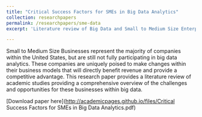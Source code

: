 ```yaml
---
title: "Critical Success Factors for SMEs in Big Data Analytics"
collection: researchpapers
permalink: /researchpapers/sme-data
excerpt: 'Literature review of Big Data and Small to Medium Size Enterprise Readiness.'

---
```


Small to Medium Size Businesses represent the majority of companies within the United States, but are still not fully participating in big data analytics. These companies are uniquely poised to make changes within their business models that will directly benefit revenue and provide a competitive advantage. This research paper provides a literature review of academic studies providing a comprehensive overview of the challenges and opportunities for these businesses within big data.

[Download paper here](http://academicpages.github.io/files/Critical Success Factors for SMEs in Big Data Analytics.pdf)

